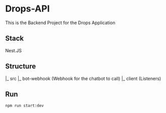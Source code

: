 # Drops-API
This is the Backend Project for the Drops Application

## Stack

Nest.JS

## Structure
 |_ src
    |_ bot-webhook (Webhook for the chatbot to call)
    |_ client (Listeners)

## Run

`npm run start:dev`

